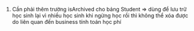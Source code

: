 1. Cần phải thêm trường isArchived cho bảng Student => dùng để lưu trữ học sinh lại vì nhiều học sinh khi ngừng học rồi thì không thể xóa được do liên quan đến business tính toán học phí